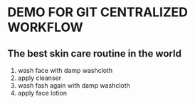 # DEMO FOR GIT CENTRALIZED WORKFLOW

## The best skin care routine in the world
1. wash face with damp washcloth
2. apply cleanser
3. wash fash again with damp washcloth
4. apply face lotion